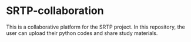 # SRTP-collaboration
This is a collaborative platform for the SRTP project. In this repository, the user can upload their python codes and share study materials.
